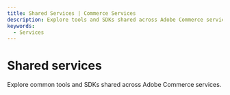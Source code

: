```yaml
---
title: Shared Services | Commerce Services
description: Explore tools and SDKs shared across Adobe Commerce services.
keywords:
  - Services
---
```


# Shared services

Explore common tools and SDKs shared across Adobe Commerce services.
